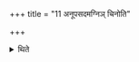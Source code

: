 +++
title = "11 अनूपसदमग्निञ् चिनोति"

+++

<details><summary>थिते</summary>

अनूपसदमग्निं चिनोति ११
</details>
